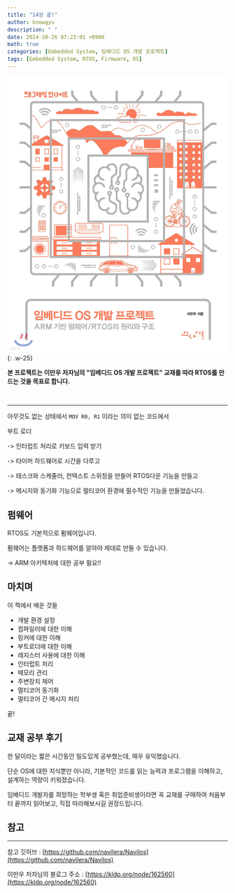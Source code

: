 ```yaml
---
title: "14장 끝!"
author: knowgyu
description: " "
date: 2024-10-26 07:23:01 +0900
math: true
categories: [Embedded System, 임베디드 OS 개발 프로젝트]
tags: [Embedded System, RTOS, Firmware, OS]
---
```


![image.png](/assets/img/OS/OS000.jpg){: .w-25}
<br>

**본 프로젝트는 이만우 저자님의 "임베디드 OS 개발 프로젝트" 교재를 따라 RTOS를 만드는 것을 목표로 합니다.**

<br>

***

아무것도 없는 상태에서 `MOV R0, R1` 이라는 의미 없는 코드에서

부트 로더

-> 인터럽트 처리로 키보드 입력 받기

-> 타이머 하드웨어로 시간을 다루고

-> 태스크와 스케줄러, 컨텍스트 스위칭을 만들어 RTOS다운 기능을 만들고

-> 메시지와 동기화 기능으로 멀티코어 환경에 필수적인 기능을 만들었습니다.

## 펌웨어

RTOS도 기본적으로 펌웨어입니다.

펌웨어는 플랫폼과 하드웨어를 알아야 제대로 만들 수 있습니다.

→ ARM 아키텍처에 대한 공부 필요!!

## 마치며

이 책에서 배운 것들

- 개발 환경 설정
- 컴파일러에 대한 이해
- 링커에 대한 이해
- 부트로더에 대한 이해
- 레지스터 사용에 대한 이해
- 인터럽트 처리
- 메모리 관리
- 주변장치 제어
- 멀티코어 동기화
- 멀티코어 간 메시지 처리

끝! 

## 교재 공부 후기
한 달이라는 짧은 시간동안 밀도있게 공부했는데, 매우 유익했습니다.

단순 OS에 대한 지식뿐만 아니라, 기본적인 코드를 읽는 능력과 프로그램을 이해하고, 설계하는 역량이 키워졌습니다.

임베디드 개발자를 희망하는 학부생 혹은 취업준비생이라면 꼭 교재를 구매하여 처음부터 끝까지 읽어보고, 직접 따라해보시길 권장드립니다.


## 참고
***

참고 깃허브 : [https://github.com/navilera/Navilos](https://github.com/navilera/Navilos)

이만우 저자님의 블로그 주소 : [https://kldp.org/node/162560](https://kldp.org/node/162560)

